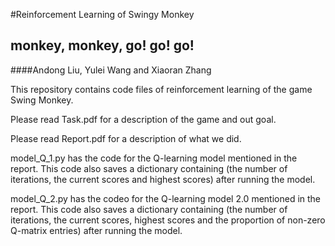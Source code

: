 
#Reinforcement Learning of Swingy Monkey 
## monkey, monkey, go! go! go!

####Andong Liu, Yulei Wang and Xiaoran Zhang

This repository contains code files of reinforcement learning of the game Swing Monkey.

Please read Task.pdf for a description of the game and out goal.

Please read Report.pdf for a description of what we did.


model_Q_1.py  has the code for the Q-learning model mentioned in the report.
            This code also saves a dictionary containing (the number of iterations, the current scores and highest scores) after running the model.

model_Q_2.py  has the codeo for the Q-learning model 2.0 mentioned in the report.
            This code also saves a dictionary containing (the number of iterations, the current scores, highest scores and the proportion of non-zero Q-matrix entries) after running the model.


